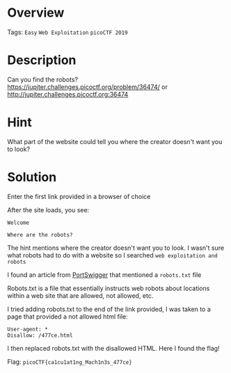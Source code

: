 # Overview
Tags: `Easy` `Web Exploitation` `picoCTF 2019`

# Description
Can you find the robots? https://jupiter.challenges.picoctf.org/problem/36474/ or http://jupiter.challenges.picoctf.org:36474

# Hint
What part of the website could tell you where the creator doesn't want you to look?

# Solution
Enter the first link provided in a browser of choice

After the site loads, you see:

```
Welcome

Where are the robots?
```

The hint mentions where the creator doesn't want you to look. I wasn't sure what robots had to do with a website so I searched `web exploitation and robots`

I found an article from [PortSwigger](https://portswigger.net/kb/issues/00600600_robots-txt-file) that mentioned a `robots.txt` file

Robots.txt is a file that essentially instructs web robots about locations within a web site that are allowed, not allowed, etc.

I tried adding robots.txt to the end of the link provided, I was taken to a page that provided a not allowed html file:

```
User-agent: *
Disallow: /477ce.html
```

I then replaced robots.txt with the disallowed HTML. Here I found the flag!

Flag: `picoCTF{ca1cu1at1ng_Mach1n3s_477ce}`
